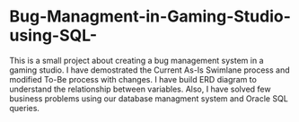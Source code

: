 # Bug-Managment-in-Gaming-Studio-using-SQL-
This is a small project about creating a bug management system in a gaming studio. I have demostrated the Current As-Is Swimlane process and modified To-Be process with changes. I have build ERD diagram to understand the relationship between variables. Also, I have solved few business problems using our database managment system and Oracle SQL queries.
